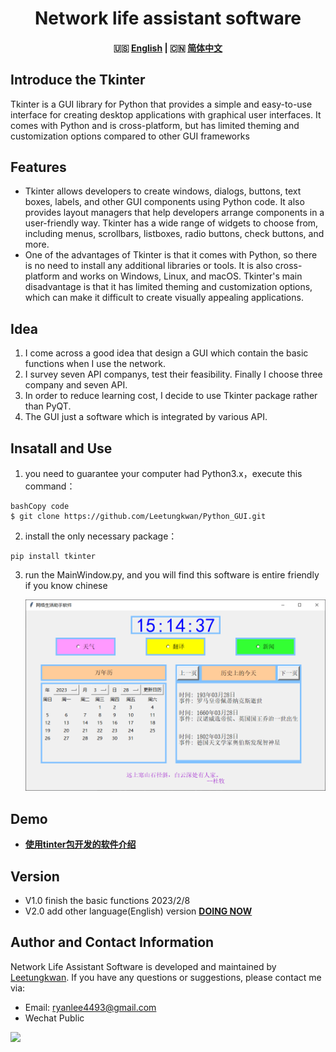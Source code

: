 <div align="center">
  <h1>Network life assistant software</h1>
  <h4>🇺🇸 <a href="./README.md">English</a> | 🇨🇳 <a href="./README-zh.md">简体中文</a></h4>
</div>

## Introduce the Tkinter

Tkinter is a GUI library for Python that provides a simple and easy-to-use interface for creating desktop applications with graphical user interfaces. It comes with Python and is cross-platform, but has limited theming and customization options compared to other GUI frameworks

## Features

- Tkinter allows developers to create windows, dialogs, buttons, text boxes, labels, and other GUI components using Python code. It also provides layout managers that help developers arrange components in a user-friendly way. Tkinter has a wide range of widgets to choose from, including menus, scrollbars, listboxes, radio buttons, check buttons, and more.
- One of the advantages of Tkinter is that it comes with Python, so there is no need to install any additional libraries or tools. It is also cross-platform and works on Windows, Linux, and macOS. Tkinter's main disadvantage is that it has limited theming and customization options, which can make it difficult to create visually appealing applications.

## Idea

1. I come across a good idea that design a GUI which contain the basic functions when I use the network.
2. I survey seven API companys, test their feasibility. Finally I choose three company and seven API.
3. In order to reduce learning cost, I decide to use Tkinter package rather than PyQT.
4. The GUI just a software which is integrated by various API.

## Insatall and Use

1. you need to guarantee your computer had Python3.x，execute this command：

```git
bashCopy code
$ git clone https://github.com/Leetungkwan/Python_GUI.git
```

2. install the only necessary package：

```
pip install tkinter
```

3. run the MainWindow.py, and you will find this software is entire friendly if you know chinese

   <p align="left">
     <img width="500" src="./README.assets/image-20230328151442698.png" />

## Demo

- [**使用tinter包开发的软件介绍**](https://www.bilibili.com/video/BV18s4y1a7ZS/?share_source=copy_web&vd_source=723a64ac7cca4aa2535cb5b6f70d07ce)

## Version

- V1.0  finish the basic functions        2023/2/8
- V2.0  add other language(English) version  <u>**DOING NOW**</u>

## Author and Contact Information

Network Life Assistant Software is developed and maintained by [Leetungkwan](https://github.com/Leetungkwan). If you have any questions or suggestions, please contact me via:

- Email: [ryanlee4493@gmail.com](mailto:ryanlee4493@gmail.com)
- Wechat Public

<p align="left">
  <img width="400" src="./README.assets/Wechat_Public.png" />
